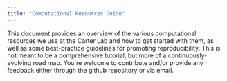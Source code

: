 ```yaml
---
title: "Computational Resources Guide"
---
```


This document provides an overview of the various computational resources we use at the Carter Lab and how to get started with them, as well as some best-practice guidelines for promoting reproducibility. This is not meant to be a comprehensive tutorial, but more of a continuously-evolving road map. You're welcome to contribute and/or provide any feedback either through the github repository or via email. 